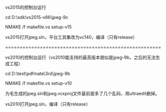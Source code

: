

vs2015的控制台运行

cd D:\sdk\vs2015-x86\jpeg-9c

NMAKE /f makefile.vs  setup-v15

vs2015打开jpeg.sln，平台工具集改为vc140，编译（只有release）



======================================================



vs2010的控制台运行（vs2010能支持的最高版本貌似是jpeg-9b，之后的无法生成工程）

cd D:\test\pdfmate\3rd\jpeg-9b

NMAKE /f makefile.vs  setup-v10

为毛生成的jpeg.sln和jpeg.vcxproj文件最前面多了几个乱码，用ultraedit删掉。

vs2010打开jpeg.sln，编译（只有release）



